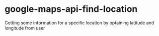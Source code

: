# google-maps-api-find-location
Getting some information for a specific location by optaining latitude and longitude from user
